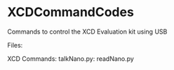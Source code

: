 # XCDCommandCodes
Commands to control the XCD Evaluation kit using USB


Files:

XCD Commands:
  talkNano.py: 
  readNano.py
